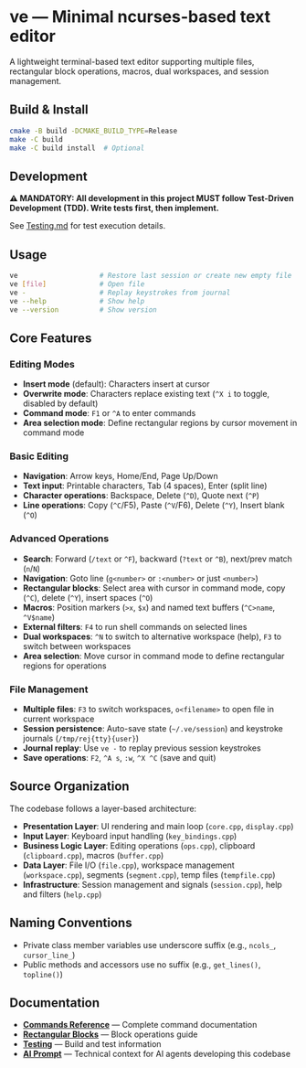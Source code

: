 # ve — Minimal ncurses-based text editor

A lightweight terminal-based text editor supporting multiple files, rectangular block operations, macros, dual workspaces, and session management.

## Build & Install

```bash
cmake -B build -DCMAKE_BUILD_TYPE=Release
make -C build
make -C build install  # Optional
```

## Development

**⚠️ MANDATORY: All development in this project MUST follow Test-Driven Development (TDD). Write tests first, then implement.**

See [Testing.md](docs/Testing.md) for test execution details.

## Usage

```bash
ve                    # Restore last session or create new empty file
ve [file]             # Open file
ve -                  # Replay keystrokes from journal
ve --help             # Show help
ve --version          # Show version
```

## Core Features

### Editing Modes
- **Insert mode** (default): Characters insert at cursor
- **Overwrite mode**: Characters replace existing text (`^X i` to toggle, disabled by default)
- **Command mode**: `F1` or `^A` to enter commands
- **Area selection mode**: Define rectangular regions by cursor movement in command mode

### Basic Editing
- **Navigation**: Arrow keys, Home/End, Page Up/Down
- **Text input**: Printable characters, Tab (4 spaces), Enter (split line)
- **Character operations**: Backspace, Delete (`^D`), Quote next (`^P`)
- **Line operations**: Copy (`^C`/F5), Paste (`^V`/F6), Delete (`^Y`), Insert blank (`^O`)

### Advanced Operations
- **Search**: Forward (`/text` or `^F`), backward (`?text` or `^B`), next/prev match (`n`/`N`)
- **Navigation**: Goto line (`g<number>` or `:<number>` or just `<number>`)
- **Rectangular blocks**: Select area with cursor in command mode, copy (`^C`), delete (`^Y`), insert spaces (`^O`)
- **Macros**: Position markers (`>x`, `$x`) and named text buffers (`^C>name`, `^V$name`)
- **External filters**: `F4` to run shell commands on selected lines
- **Dual workspaces**: `^N` to switch to alternative workspace (help), `F3` to switch between workspaces
- **Area selection**: Move cursor in command mode to define rectangular regions for operations

### File Management
- **Multiple files**: `F3` to switch workspaces, `o<filename>` to open file in current workspace
- **Session persistence**: Auto-save state (`~/.ve/session`) and keystroke journals (`/tmp/rej{tty}{user}`)
- **Journal replay**: Use `ve -` to replay previous session keystrokes
- **Save operations**: `F2`, `^A s`, `:w`, `^X ^C` (save and quit)

## Source Organization

The codebase follows a layer-based architecture:
- **Presentation Layer**: UI rendering and main loop (`core.cpp`, `display.cpp`)
- **Input Layer**: Keyboard input handling (`key_bindings.cpp`)
- **Business Logic Layer**: Editing operations (`ops.cpp`), clipboard (`clipboard.cpp`), macros (`buffer.cpp`)
- **Data Layer**: File I/O (`file.cpp`), workspace management (`workspace.cpp`), segments (`segment.cpp`), temp files (`tempfile.cpp`)
- **Infrastructure**: Session management and signals (`session.cpp`), help and filters (`help.cpp`)

## Naming Conventions

- Private class member variables use underscore suffix (e.g., `ncols_`, `cursor_line_`)
- Public methods and accessors use no suffix (e.g., `get_lines()`, `topline()`)

## Documentation

- **[Commands Reference](docs/Commands.md)** — Complete command documentation
- **[Rectangular Blocks](docs/Rectangular_Blocks.md)** — Block operations guide
- **[Testing](docs/Testing.md)** — Build and test information
- **[AI Prompt](docs/AI_Prompt.md)** — Technical context for AI agents developing this codebase
